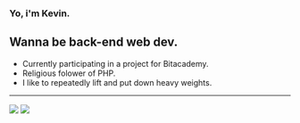 ### Yo, i'm Kevin.
Wanna be back-end web dev.
---
- Currently participating in a project for Bitacademy.
- Religious folower of PHP.
- I like to repeatedly lift and put down heavy weights.
---
<img align="center" src="https://github-readme-stats.vercel.app/api?username=GyKevin&show_icons=true&hide_border=true&theme=dark%22/%3E"/>

<img align="center" src="https://github-readme-stats.vercel.app/api/top-langs/?username=GyKevin&show_icons=true&hide_border=true&theme=dark%22/%3E"/>

<!--
**GyKevin/GyKevin** is a ✨ _special_ ✨ repository because its `README.md` (this file) appears on your GitHub profile.

Here are some ideas to get you started:

- 🔭 I’m currently working on ...
- 🌱 I’m currently learning ...
- 👯 I’m looking to collaborate on ...
- 🤔 I’m looking for help with ...
- 💬 Ask me about ...
- 📫 How to reach me: ...
- 😄 Pronouns: ...
- ⚡ Fun fact: ...
-->
